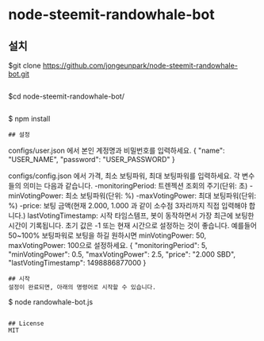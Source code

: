 # node-steemit-randowhale-bot



## 설치

$git clone https://github.com/jongeunpark/node-steemit-randowhale-bot.git



```
```
$cd node-steemit-randowhale-bot/
```
```
$ npm install
```
## 설정
```
configs/user.json 에서 본인 계정명과 비밀번호를 입력하세요.
{
	"name": "USER_NAME",
	"password": "USER_PASSWORD"
}

configs/config.json 에서 가격, 최소 보팅파워, 최대 보팅파워를 입력하세요.
각 변수들의 의미는 다음과 같습니다.
-monitoringPeriod: 트렌젝션 조회의 주기(단위: 초)
-minVotingPower: 최소 보팅파워(단위: %)
-maxVotingPower: 최대 보팅파워(단위: %)
-price: 보팅 금액(현재 2.000, 1.000 과 같이 소수점 3자리까지 직접 입력해야 합니다.)
lastVotingTimestamp: 시작 타임스템프, 봇이 동작하면서 가장 최근에 보팅한 시간이 기록됩니다. 초기 값은 -1 또는 현재 시간으로 설정하는 것이 좋습니다.
예를들어 50~100% 보팅파워로 보팅을 하길 원하시면 minVotingPower: 50, maxVotingPower: 100으로 설정하세요.
{
    "monitoringPeriod": 5,
    "minVotingPower": 0.5,
    "maxVotingPower": 2.5,
    "price": "2.000 SBD",
    "lastVotingTimestamp": 1498886877000
}

```
## 시작
설정이 완료되면, 아래의 명령어로 시작할 수 있습니다. 
```
$ node randowhale-bot.js
```

## License
MIT